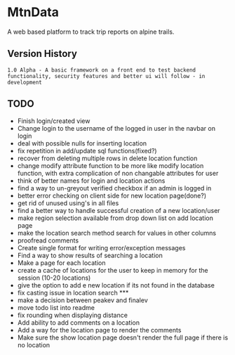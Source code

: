 # MtnData
A web based platform to track trip reports on alpine trails.

## Version History
```
1.0 Alpha - A basic framework on a front end to test backend functionality, security features and better ui will follow - in development
```
## TODO
- Finish login/created view
- Change login to the username of the logged in user in the navbar on login
- deal with possible nulls for inserting location
- fix repetition in add/update sql functions(fixed?)
- recover from deleting multiple rows in delete location function
- change modify attribute function to be more like modify location function, with extra complication of non changable attributes for user
- think of better names for login and location actions
- find a way to un-greyout verified checkbox if an admin is logged in
- better error checking on client side for new location page(done?)
- get rid of unused using's in all files
- find a better way to handle successful creation of a new location/user
- make region selection available from drop down list on add location page
- make the location search method search for values in other columns
- proofread comments
- Create single format for writing error/exception messages
- Find a way to show results of searching a location
- Make a page for each location
- create a cache of locations for the user to keep in memory for the session (10-20 locations)
- give the option to add e new location if its not found in the database
- fix casting issue in location search ***
- make a decision between peakev and finalev
- move todo list into readme
- fix rounding when displaying distance
- Add ability to add comments on a location
- Add a way for the location page to render the comments
- Make sure the show location page doesn't render the full page if there is no location
